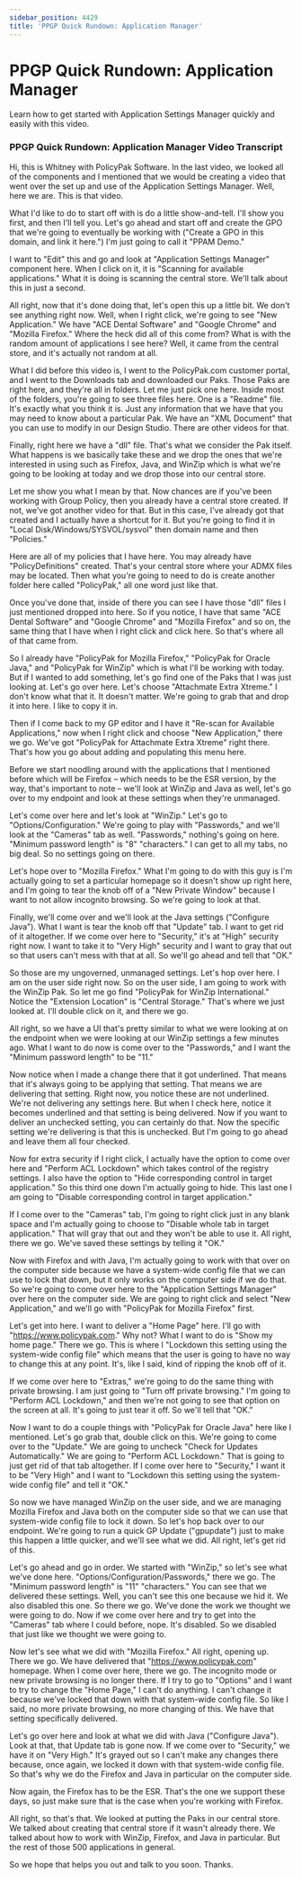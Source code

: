 ```yaml
---
sidebar_position: 4429
title: 'PPGP Quick Rundown: Application Manager'
---
```


# PPGP Quick Rundown: Application Manager

Learn how to get started with Application Settings Manager quickly and easily with this video.

### PPGP Quick Rundown: Application Manager Video Transcript

Hi, this is Whitney with PolicyPak Software. In the last video, we looked all of the components and I mentioned that we would be creating a video that went over the set up and use of the Application Settings Manager. Well, here we are. This is that video.

What I'd like to do to start off with is do a little show-and-tell. I'll show you first, and then I'll tell you. Let's go ahead and start off and create the GPO that we're going to eventually be working with ("Create a GPO in this domain, and link it here.") I'm just going to call it "PPAM Demo."

I want to "Edit" this and go and look at "Application Settings Manager" component here. When I click on it, it is "Scanning for available applications." What it is doing is scanning the central store. We'll talk about this in just a second.

All right, now that it's done doing that, let's open this up a little bit. We don't see anything right now. Well, when I right click, we're going to see "New Application." We have "ACE Dental Software" and "Google Chrome" and "Mozilla Firefox." Where the heck did all of this come from? What is with the random amount of applications I see here? Well, it came from the central store, and it's actually not random at all.

What I did before this video is, I went to the PolicyPak.com customer portal, and I went to the Downloads tab and downloaded our Paks. Those Paks are right here, and they're all in folders. Let me just pick one here. Inside most of the folders, you're going to see three files here. One is a "Readme" file. It's exactly what you think it is. Just any information that we have that you may need to know about a particular Pak. We have an "XML Document" that you can use to modify in our Design Studio. There are other videos for that.

Finally, right here we have a "dll" file. That's what we consider the Pak itself. What happens is we basically take these and we drop the ones that we're interested in using such as Firefox, Java, and WinZip which is what we're going to be looking at today and we drop those into our central store.

Let me show you what I mean by that. Now chances are if you've been working with Group Policy, then you already have a central store created. If not, we've got another video for that. But in this case, I've already got that created and I actually have a shortcut for it. But you're going to find it in "Local Disk/Windows/SYSVOL/sysvol" then domain name and then "Policies."

Here are all of my policies that I have here. You may already have "PolicyDefinitions" created. That's your central store where your ADMX files may be located. Then what you're going to need to do is create another folder here called "PolicyPak," all one word just like that.

Once you've done that, inside of there you can see I have those "dll" files I just mentioned dropped into here. So if you notice, I have that same "ACE Dental Software" and "Google Chrome" and "Mozilla Firefox" and so on, the same thing that I have when I right click and click here. So that's where all of that came from.

So I already have "PolicyPak for Mozilla Firefox," "PolicyPak for Oracle Java," and "PolicyPak for WinZip" which is what I'll be working with today. But if I wanted to add something, let's go find one of the Paks that I was just looking at. Let's go over here. Let's choose "Attachmate Extra Xtreme." I don't know what that it. It doesn't matter. We're going to grab that and drop it into here. I like to copy it in.

Then if I come back to my GP editor and I have it "Re-scan for Available Applications," now when I right click and choose "New Application," there we go. We've got "PolicyPak for Attachmate Extra Xtreme" right there. That's how you go about adding and populating this menu here.

Before we start noodling around with the applications that I mentioned before which will be Firefox – which needs to be the ESR version, by the way, that's important to note – we'll look at WinZip and Java as well, let's go over to my endpoint and look at these settings when they're unmanaged.

Let's come over here and let's look at "WinZip." Let's go to "Options/Configuration." We're going to play with "Passwords," and we'll look at the "Cameras" tab as well. "Passwords," nothing's going on here. "Minimum password length" is "8" "characters." I can get to all my tabs, no big deal. So no settings going on there.

Let's hope over to "Mozilla Firefox." What I'm going to do with this guy is I'm actually going to set a particular homepage so it doesn't show up right here, and I'm going to tear the knob off of a "New Private Window" because I want to not allow incognito browsing. So we're going to look at that.

Finally, we'll come over and we'll look at the Java settings ("Configure Java"). What I want is tear the knob off that "Update" tab. I want to get rid of it altogether. If we come over here to "Security," it's at "High" security right now. I want to take it to "Very High" security and I want to gray that out so that users can't mess with that at all. So we'll go ahead and tell that "OK."

So those are my ungoverned, unmanaged settings. Let's hop over here. I am on the user side right now. So on the user side, I am going to work with the WinZip Pak. So let me go find "PolicyPak for WinZip International." Notice the "Extension Location" is "Central Storage." That's where we just looked at. I'll double click on it, and there we go.

All right, so we have a UI that's pretty similar to what we were looking at on the endpoint when we were looking at our WinZip settings a few minutes ago. What I want to do now is come over to the "Passwords," and I want the "Minimum password length" to be "11."

Now notice when I made a change there that it got underlined. That means that it's always going to be applying that setting. That means we are delivering that setting. Right now, you notice these are not underlined. We're not delivering any settings here. But when I check here, notice it becomes underlined and that setting is being delivered. Now if you want to deliver an unchecked setting, you can certainly do that. Now the specific setting we're delivering is that this is unchecked. But I'm going to go ahead and leave them all four checked.

Now for extra security if I right click, I actually have the option to come over here and "Perform ACL Lockdown" which takes control of the registry settings. I also have the option to "Hide corresponding control in target application." So this third one down I'm actually going to hide. This last one I am going to "Disable corresponding control in target application."

If I come over to the "Cameras" tab, I'm going to right click just in any blank space and I'm actually going to choose to "Disable whole tab in target application." That will gray that out and they won't be able to use it. All right, there we go. We've saved these settings by telling it "OK."

Now with Firefox and with Java, I'm actually going to work with that over on the computer side because we have a system-wide config file that we can use to lock that down, but it only works on the computer side if we do that. So we're going to come over here to the "Application Settings Manager" over here on the computer side. We are going to right click and select "New Application," and we'll go with "PolicyPak for Mozilla Firefox" first.

Let's get into here. I want to deliver a "Home Page" here. I'll go with "https://www.policypak.com." Why not? What I want to do is "Show my home page." There we go. This is where I "Lockdown this setting using the system-wide config file" which means that the user is going to have no way to change this at any point. It's, like I said, kind of ripping the knob off of it.

If we come over here to "Extras," we're going to do the same thing with private browsing. I am just going to "Turn off private browsing." I'm going to "Perform ACL Lockdown," and then we're not going to see that option on the screen at all. It's going to just tear it off. So we'll tell that "OK."

Now I want to do a couple things with "PolicyPak for Oracle Java" here like I mentioned. Let's go grab that, double click on this. We're going to come over to the "Update." We are going to uncheck "Check for Updates Automatically." We are going to "Perform ACL Lockdown." That is going to just get rid of that tab altogether. If I come over here to "Security," I want it to be "Very High" and I want to "Lockdown this setting using the system-wide config file" and tell it "OK."

So now we have managed WinZip on the user side, and we are managing Mozilla Firefox and Java both on the computer side so that we can use that system-wide config file to lock it down. So let's hop back over to our endpoint. We're going to run a quick GP Update ("gpupdate") just to make this happen a little quicker, and we'll see what we did. All right, let's get rid of this.

Let's go ahead and go in order. We started with "WinZip," so let's see what we've done here. "Options/Configuration/Passwords," there we go. The "Minimum password length" is "11" "characters." You can see that we delivered these settings. Well, you can't see this one because we hid it. We also disabled this one. So there we go. We've done the work we thought we were going to do. Now if we come over here and try to get into the "Cameras" tab where I could before, nope. It's disabled. So we disabled that just like we thought we were going to.

Now let's see what we did with "Mozilla Firefox." All right, opening up. There we go. We have delivered that "https://www.policypak.com" homepage. When I come over here, there we go. The incognito mode or new private browsing is no longer there. If I try to go to "Options" and I want to try to change the "Home Page," I can't do anything. I can't change it because we've locked that down with that system-wide config file. So like I said, no more private browsing, no more changing of this. We have that setting specifically delivered.

Let's go over here and look at what we did with Java ("Configure Java"). Look at that, that Update tab is gone now. If we come over to "Security," we have it on "Very High." It's grayed out so I can't make any changes there because, once again, we locked it down with that system-wide config file. So that's why we do the Firefox and Java in particular on the computer side.

Now again, the Firefox has to be the ESR. That's the one we support these days, so just make sure that is the case when you're working with Firefox.

All right, so that's that. We looked at putting the Paks in our central store. We talked about creating that central store if it wasn't already there. We talked about how to work with WinZip, Firefox, and Java in particular. But the rest of those 500 applications in general.

So we hope that helps you out and talk to you soon. Thanks.